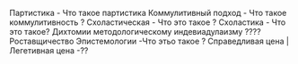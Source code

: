 Партистика - Что такое партистика
Коммулитивный подход - Что такое коммулитивность ?
Схоластическая - Что это такое ?
Схоластика - Что это такое?
Дихтомии методологическому индевиадулаизму ????
Роставщичество
Эпистемологии -Что этьо такое ?
Справедливая цена | Легетивная цена -??